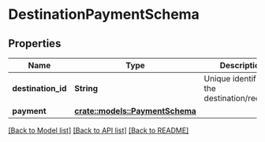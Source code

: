 # DestinationPaymentSchema

## Properties

Name | Type | Description | Notes
------------ | ------------- | ------------- | -------------
**destination_id** | **String** | Unique identifier of the destination/recipient | 
**payment** | [**crate::models::PaymentSchema**](PaymentSchema.md) |  | 

[[Back to Model list]](../README.md#documentation-for-models) [[Back to API list]](../README.md#documentation-for-api-endpoints) [[Back to README]](../README.md)



